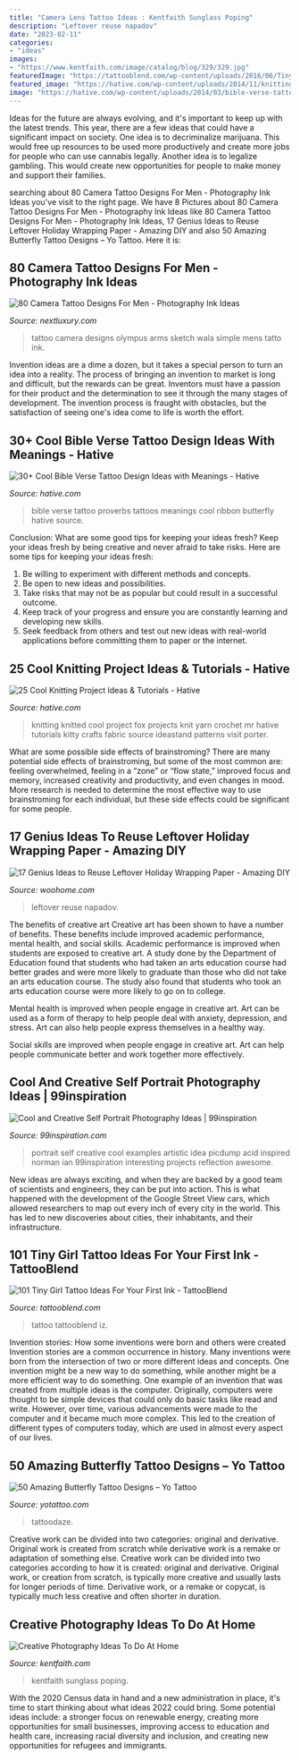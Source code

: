 ```yaml
---
title: "Camera Lens Tattoo Ideas : Kentfaith Sunglass Poping"
description: "Leftover reuse napadov"
date: "2023-02-11"
categories:
- "ideas"
images:
- "https://www.kentfaith.com/image/catalog/blog/329/329.jpg"
featuredImage: "https://tattooblend.com/wp-content/uploads/2016/06/Tiny-girl-tattoo-design-3.jpg"
featured_image: "https://hative.com/wp-content/uploads/2014/11/knitting-project-ideas/2-knitted-fox.jpg"
image: "https://hative.com/wp-content/uploads/2014/03/bible-verse-tattoos/3-proverbs-31-25-ribbon-butterfly.jpg"
---
```



Ideas for the future are always evolving, and it's important to keep up with the latest trends. This year, there are a few ideas that could have a significant impact on society. One idea is to decriminalize marijuana. This would free up resources to be used more productively and create more jobs for people who can use cannabis legally. Another idea is to legalize gambling. This would create new opportunities for people to make money and support their families.

	

		
searching about 80 Camera Tattoo Designs For Men - Photography Ink Ideas you've visit to the right page. We have 8 Pictures about 80 Camera Tattoo Designs For Men - Photography Ink Ideas like 80 Camera Tattoo Designs For Men - Photography Ink Ideas, 17 Genius Ideas to Reuse Leftover Holiday Wrapping Paper - Amazing DIY and also 50 Amazing Butterfly Tattoo Designs – Yo Tattoo. Here it is:
		
    
## 80 Camera Tattoo Designs For Men - Photography Ink Ideas

<img loading=lazy src="http://nextluxury.com/wp-content/uploads/black-sketch-of-olympus-camera-tattoo-male-arms.jpg" onerror="this.onerror=null;this.src='https://tse1.mm.bing.net/th?id=OIP.LMquz1FjBGZaiPLgvHaOxAHaHa&amp;pid=15.1';" alt="80 Camera Tattoo Designs For Men - Photography Ink Ideas">

_Source: nextluxury.com_

>tattoo camera designs olympus arms sketch wala simple mens tatto ink. 

	

Invention ideas are a dime a dozen, but it takes a special person to turn an idea into a reality. The process of bringing an invention to market is long and difficult, but the rewards can be great. Inventors must have a passion for their product and the determination to see it through the many stages of development. The invention process is fraught with obstacles, but the satisfaction of seeing one's idea come to life is worth the effort.

    
## 30+ Cool Bible Verse Tattoo Design Ideas With Meanings - Hative

<img loading=lazy src="https://hative.com/wp-content/uploads/2014/03/bible-verse-tattoos/3-proverbs-31-25-ribbon-butterfly.jpg" onerror="this.onerror=null;this.src='https://tse1.mm.bing.net/th?id=OIP.QeBzK_2EWTBfH109D8p3BgHaJ4&amp;pid=15.1';" alt="30+ Cool Bible Verse Tattoo Design Ideas with Meanings - Hative">

_Source: hative.com_

>bible verse tattoo proverbs tattoos meanings cool ribbon butterfly hative source. 

	

Conclusion: What are some good tips for keeping your ideas fresh?
Keep your ideas fresh by being creative and never afraid to take risks. Here are some tips for keeping your ideas fresh:
1. Be willing to experiment with different methods and concepts.
2. Be open to new ideas and possibilities.
3. Take risks that may not be as popular but could result in a successful outcome. 
4. Keep track of your progress and ensure you are constantly learning and developing new skills. 
5. Seek feedback from others and test out new ideas with real-world applications before committing them to paper or the internet.

    
## 25 Cool Knitting Project Ideas &amp; Tutorials - Hative

<img loading=lazy src="https://hative.com/wp-content/uploads/2014/11/knitting-project-ideas/2-knitted-fox.jpg" onerror="this.onerror=null;this.src='https://tse4.mm.bing.net/th?id=OIP.2WMUqdBuS5i-9x7vyBlCngHaH-&amp;pid=15.1';" alt="25 Cool Knitting Project Ideas &amp; Tutorials - Hative">

_Source: hative.com_

>knitting knitted cool project fox projects knit yarn crochet mr hative tutorials kitty crafts fabric source ideastand patterns visit porter. 

	

What are some possible side effects of brainstroming?
There are many potential side effects of brainstroming, but some of the most common are: feeling overwhelmed, feeling in a “zone” or “flow state,” improved focus and memory, increased creativity and productivity, and even changes in mood. More research is needed to determine the most effective way to use brainstroming for each individual, but these side effects could be significant for some people.

    
## 17 Genius Ideas To Reuse Leftover Holiday Wrapping Paper - Amazing DIY

<img loading=lazy src="https://www.woohome.com/wp-content/uploads/2016/12/leftover-wrapping-paper-or-other-stuff-from-christmas-16.jpg" onerror="this.onerror=null;this.src='https://tse1.mm.bing.net/th?id=OIP.JKBNQmvOR729f4Cz0rrndwHaPQ&amp;pid=15.1';" alt="17 Genius Ideas to Reuse Leftover Holiday Wrapping Paper - Amazing DIY">

_Source: woohome.com_

>leftover reuse napadov. 

	

The benefits of creative art
Creative art has been shown to have a number of benefits. These benefits include improved academic performance, mental health, and social skills.
Academic performance is improved when students are exposed to creative art. A study done by the Department of Education found that students who had taken an arts education course had better grades and were more likely to graduate than those who did not take an arts education course. The study also found that students who took an arts education course were more likely to go on to college.

Mental health is improved when people engage in creative art. Art can be used as a form of therapy to help people deal with anxiety, depression, and stress. Art can also help people express themselves in a healthy way.

Social skills are improved when people engage in creative art. Art can help people communicate better and work together more effectively.

    
## Cool And Creative Self Portrait Photography Ideas | 99inspiration

<img loading=lazy src="https://i1.wp.com/www.99inspiration.com/wp-content/uploads/2015/11/Creative-and-artistic-Self-portrait-photography-idea.jpg?resize=500%2C751&amp;ssl=1" onerror="this.onerror=null;this.src='https://tse3.mm.bing.net/th?id=OIP.lRhS4jY3wmf8qXQRqFWzeAHaLH&amp;pid=15.1';" alt="Cool and Creative Self Portrait Photography Ideas | 99inspiration">

_Source: 99inspiration.com_

>portrait self creative cool examples artistic idea picdump acid inspired norman ian 99inspiration interesting projects reflection awesome. 

	

New ideas are always exciting, and when they are backed by a good team of scientists and engineers, they can be put into action. This is what happened with the development of the Google Street View cars, which allowed researchers to map out every inch of every city in the world. This has led to new discoveries about cities, their inhabitants, and their infrastructure.

    
## 101 Tiny Girl Tattoo Ideas For Your First Ink - TattooBlend

<img loading=lazy src="https://tattooblend.com/wp-content/uploads/2016/06/Tiny-girl-tattoo-design-3.jpg" onerror="this.onerror=null;this.src='https://tse4.mm.bing.net/th?id=OIP._wA3AJZ0brkKS-Mji86WPQHaJN&amp;pid=15.1';" alt="101 Tiny Girl Tattoo Ideas For Your First Ink - TattooBlend">

_Source: tattooblend.com_

>tattoo tattooblend iz. 

	

Invention stories: How some inventions were born and others were created
Invention stories are a common occurrence in history. Many inventions were born from the intersection of two or more different ideas and concepts. One invention might be a new way to do something, while another might be a more efficient way to do something. 
One example of an invention that was created from multiple ideas is the computer. Originally, computers were thought to be simple devices that could only do basic tasks like read and write. However, over time, various advancements were made to the computer and it became much more complex. This led to the creation of different types of computers today, which are used in almost every aspect of our lives.

    
## 50 Amazing Butterfly Tattoo Designs – Yo Tattoo

<img loading=lazy src="https://www.yotattoo.com/wp-content/uploads/2016/02/Butterfly-Tattoos-Design-Ideas.jpg" onerror="this.onerror=null;this.src='https://tse2.mm.bing.net/th?id=OIP.4dUNYeaffYCgfnmtF9_CJgHaLH&amp;pid=15.1';" alt="50 Amazing Butterfly Tattoo Designs – Yo Tattoo">

_Source: yotattoo.com_

>tattoodaze. 

	

Creative work can be divided into two categories: original and derivative. Original work is created from scratch while derivative work is a remake or adaptation of something else.
Creative work can be divided into two categories according to how it is created: original and derivative. Original work, or creation from scratch, is typically more creative and usually lasts for longer periods of time. Derivative work, or a remake or copycat, is typically much less creative and often shorter in duration.

    
## Creative Photography Ideas To Do At Home

<img loading=lazy src="https://www.kentfaith.com/image/catalog/blog/329/329.jpg" onerror="this.onerror=null;this.src='https://tse3.mm.bing.net/th?id=OIP.Jb_UduoxZJkoJ2lJUjJzEQHaFJ&amp;pid=15.1';" alt="Creative Photography Ideas To Do At Home">

_Source: kentfaith.com_

>kentfaith sunglass poping. 

	

With the 2020 Census data in hand and a new administration in place, it's time to start thinking about what ideas 2022 could bring. Some potential ideas include: a stronger focus on renewable energy, creating more opportunities for small businesses, improving access to education and health care, increasing racial diversity and inclusion, and creating new opportunities for refugees and immigrants.

